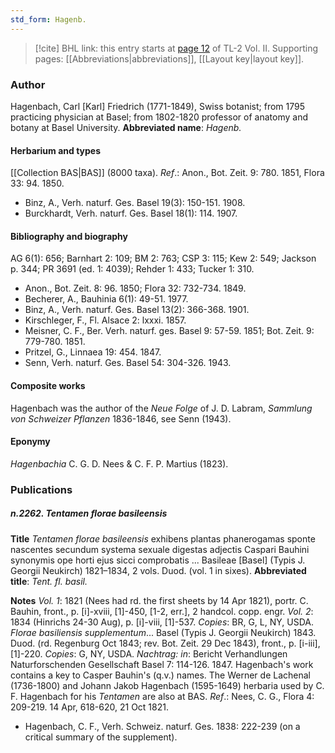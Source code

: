 ```yaml
---
std_form: Hagenb.
---
```


> [!cite] BHL link: this entry starts at [page 12](https://www.biodiversitylibrary.org/page/33068254) of TL-2 Vol. II.
> Supporting pages: [[Abbreviations|abbreviations]], [[Layout key|layout key]].

### Author

Hagenbach, Carl \[Karl\] Friedrich (1771-1849), Swiss botanist; from 1795 practicing physician at Basel; from 1802-1820 professor of anatomy and botany at Basel University. 
**Abbreviated name**: *Hagenb.*

#### Herbarium and types

[[Collection BAS|BAS]] (8000 taxa).
*Ref*.: Anon., Bot. Zeit. 9: 780. 1851, Flora 33: 94. 1850.
- Binz, A., Verh. naturf. Ges. Basel 19(3): 150-151. 1908.
- Burckhardt, Verh. naturf. Ges. Basel 18(1): 114. 1907.

#### Bibliography and biography

AG 6(1): 656; Barnhart 2: 109; BM 2: 763; CSP 3: 115; Kew 2: 549; Jackson p. 344; PR 3691 (ed. 1: 4039); Rehder 1: 433; Tucker 1: 310.
- Anon., Bot. Zeit. 8: 96. 1850; Flora 32: 732-734. 1849.
- Becherer, A., Bauhinia 6(1): 49-51. 1977.
- Binz, A., Verh. naturf. Ges. Basel 13(2): 366-368. 1901.
- Kirschleger, F., Fl. Alsace 2: lxxxi. 1857.
- Meisner, C. F., Ber. Verh. naturf. ges. Basel 9: 57-59. 1851; Bot. Zeit. 9: 779-780. 1851.
- Pritzel, G., Linnaea 19: 454. 1847.
- Senn, Verh. naturf. Ges. Basel 54: 304-326. 1943.

#### Composite works

Hagenbach was the author of the *Neue Folge* of J. D. Labram, *Sammlung von Schweizer Pflanzen* 1836-1846, see Senn (1943).

#### Eponymy

*Hagenbachia* C. G. D. Nees & C. F. P. Martius (1823).

### Publications

##### n.2262. Tentamen florae basileensis

**Title**
*Tentamen florae basileensis* exhibens plantas phanerogamas sponte nascentes secundum systema sexuale digestas adjectis Caspari Bauhini synonymis ope horti ejus sicci comprobatis ... Basileae \[Basel\] (Typis J. Georgii Neukirch) 1821–1834, 2 vols. Duod. (vol. 1 in sixes).
**Abbreviated title**: *Tent. fl. basil.*

**Notes**
*Vol. 1*: 1821 (Nees had rd. the first sheets by 14 Apr 1821), portr. C. Bauhin, front., p. \[i\]-xviii, \[1\]-450, \[1-2, err.\], 2 handcol. copp. engr.
*Vol. 2*: 1834 (Hinrichs 24-30 Aug), p. \[i\]-viii, \[1\]-537. *Copies*: BR, G, L, NY, USDA.
*Florae basiliensis supplementum*... Basel (Typis J. Georgii Neukirch) 1843. Duod. (rd. Regenburg Oct 1843; rev. Bot. Zeit. 29 Dec 1843), front., p. \[i-iii\], \[1\]-220. *Copies*: G, NY, USDA.
*Nachtrag: in*: Bericht Verhandlungen Naturforschenden Gesellschaft Basel 7: 114-126. 1847.
Hagenbach's work contains a key to Casper Bauhin's (q.v.) names. The Werner de Lachenal (1736-1800) and Johann Jakob Hagenbach (1595-1649) herbaria used by C. F. Hagenbach for his *Tentamen* are also at BAS.
*Ref*.: Nees, C. G., Flora 4: 209-219. 14 Apr, 618-620, 21 Oct 1821.
- Hagenbach, C. F., Verh. Schweiz. naturf. Ges. 1838: 222-239 (on a critical summary of the supplement).

